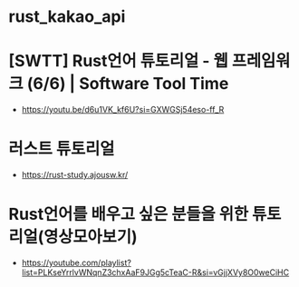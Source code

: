 # rust_kakao_api


# [SWTT] Rust언어 튜토리얼 - 웹 프레임워크 (6/6) | Software Tool Time
- https://youtu.be/d6u1VK_kf6U?si=GXWGSj54eso-ff_R


# 러스트 튜토리얼
- https://rust-study.ajousw.kr/

# Rust언어를 배우고 싶은 분들을 위한 튜토리얼(영상모아보기)
- https://youtube.com/playlist?list=PLKseYrrlvWNqnZ3chxAaF9JGg5cTeaC-R&si=vGjjXVy8O0weCiHC
